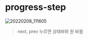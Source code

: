 # progress-step

![20220208_111605](https://user-images.githubusercontent.com/96277626/152905946-d184a05d-d3bd-407d-8f93-5341731320de.png)


>next, prev 누르면 상태바와 원 바뀜
